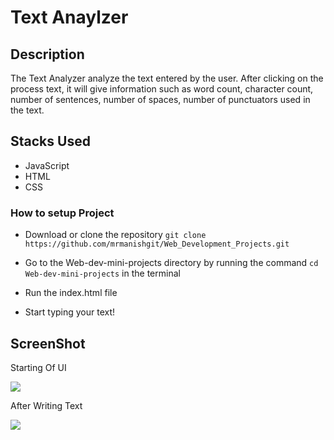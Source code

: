 # Text Anaylzer

## Description
The Text Analyzer analyze the text entered by the user. After clicking on the process text, it will give information such as word count, character count, number of sentences, number of spaces, number of punctuators used in the text.

## Stacks Used
* JavaScript
* HTML
* CSS

### How to setup Project

- Download or clone the repository
`
git clone https://github.com/mrmanishgit/Web_Development_Projects.git
`

- Go to the Web-dev-mini-projects directory by running the command ` cd Web-dev-mini-projects ` in the terminal
- Run the index.html file
- Start typing your text!

## ScreenShot

Starting Of UI

<img src="https://github.com/ayushseth07/Web-dev-mini-projects/blob/patch/Text%20Analyzer/SS1.png"/>

After Writing Text

<img src="https://github.com/ayushseth07/Web-dev-mini-projects/blob/patch/Text%20Analyzer/SS2.png" />
